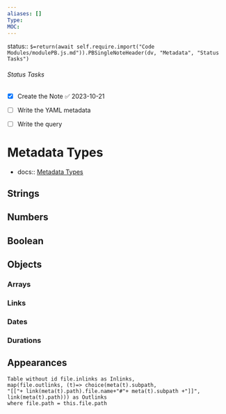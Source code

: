 ```yaml
---
aliases: []
Type: 
MOC:
---
```


status:: `$=return(await self.require.import("Code Modules/modulePB.js.md")).PBSingleNoteHeader(dv, "Metadata", "Status Tasks")`

###### Status Tasks
- [x] Create the Note ✅ 2023-10-21
- [ ] Write the YAML metadata
- [ ] Write the query


# Metadata Types

- docs:: [Metadata Types](https://blacksmithgu.github.io/obsidian-dataview/annotation/types-of-metadata/)

## Strings 


## Numbers


## Boolean


## Objects


### Arrays


### Links



### Dates


### Durations


## Appearances

```dataview
Table without id file.inlinks as Inlinks, 
map(file.outlinks, (t)=> choice(meta(t).subpath, 
"[["+ link(meta(t).path).file.name+"#"+ meta(t).subpath +"]]", 
link(meta(t).path))) as Outlinks
where file.path = this.file.path
```




